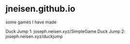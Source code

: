 # jneisen.github.io
some games I have made

Duck Jump 1: joseph.neisen.xyz/SimpleGame
Duck Jump 2: joseph.neisen.xyz/duckjump
